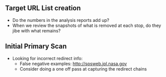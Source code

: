 

## Target URL List creation 

* Do the numbers in the analysis reports add up?  
* When we review the snapshots of what is removed at each stop, do they jibe with what remains?  

## Initial Primary Scan 

* Looking for incorrect redirect info:
  * False negative examples: http://spsweb.jpl.nasa.gov
  * Consider doing a one off pass at capturing the redirect chains


